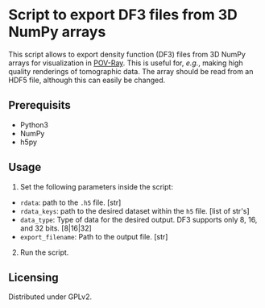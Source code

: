 # Script to export DF3 files from 3D NumPy arrays

This script allows to export density function (DF3) files from 3D NumPy arrays
for visualization in [POV-Ray](http://www.povray.org). This is useful for,
_e.g._, making high quality renderings of tomographic data. The array should be
read from an HDF5 file, although this can easily be changed.

## Prerequisits

* Python3
* NumPy
* h5py

## Usage

1. Set the following parameters inside the script:
  * `rdata`: path to the `.h5` file. [str]
  * `rdata_keys`: path to the desired dataset within the `h5` file. [list of str's]
  * `data_type`: Type of data for the desired output. DF3 supports only 8, 16, and 32 bits. [8|16|32]
  * `export_filename`: Path to the output file. [str]
2. Run the script.

## Licensing

Distributed under GPLv2.
